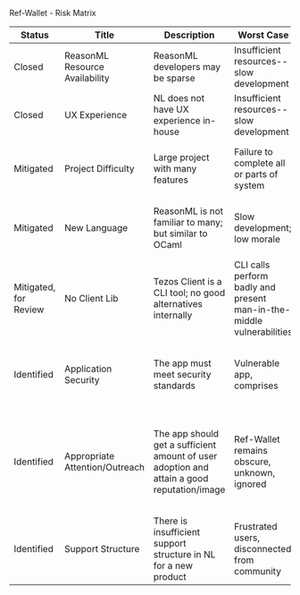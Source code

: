 Ref-Wallet - Risk Matrix

| Status | Title | Description | Worst Case | Probability | Impact | Treatment | Follow-up | Resolution |
|--|--|--|--|--|--|--|--|--|
| Closed | ReasonML Resource Availability | ReasonML developers may be sparse | Insufficient resources--slow development | Med | High | Mitigation: targetted search for candidates | Review if project bogs down | Not so difficult to find after all |
| Closed | UX Experience | NL does not have UX experience in-house | Insufficient resources--slow development | -- | High | Mitigation: Hire specialist | Review if performance is lacking | Found appropriate experienced member |
| Mitigated | Project Difficulty | Large project with many features | Failure to complete all or parts of system | -- | High | Mitigation: formal Proj Mngt; build competent team | Review if project bogs down | |
| Mitigated | New Language | ReasonML is not familiar to many; but similar to OCaml | Slow development; low morale | -- | High | Mitigation: ReasonML training; hire experienced member(s) | Review if project bogs down | |
| Mitigated, for Review | No Client Lib | Tezos Client is a CLI tool; no good alternatives internally | CLI calls perform badly and present man-in-the-middle vulnerabilities | High | High | Additional resources drawn to compile Tezos Client to JS | Deadline for one month--alternatively, consider Taquito | |
| Identified | Application Security | The app must meet security standards | Vulnerable app, comprises | -- | Severe | Security audit at various milestones prior to launch; discuss with Security WG | Review candidate releases | |
| Identified | Appropriate Attention/Outreach | The app should get a sufficient amount of user adoption and attain a good reputation/image | Ref-Wallet remains obscure, unknown, ignored | -- | High | Manager to coordinate with TCF & Comm Dept to establish strategy; incl: website, manuals, announcements | | |
| Identified | Support Structure | There is insufficient support structure in NL for a new product | Frustrated users, disconnected from community | High | Med | Manager to propose a support structure | | |
